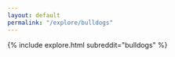 ```yaml
---
layout: default
permalink: "/explore/bulldogs"
---
```


<link rel="stylesheet" type="text/css" href="/static/css/explore.css">
{% include explore.html subreddit="bulldogs" %}
